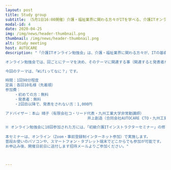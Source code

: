 ```yaml
---
layout: post
title: Study group
subtitle: （5月1日16:00開催）介護・福祉業界に関わる方々がITを学べる、介護ITオンライン勉強会を始めます。
modal-id: 4
date: 2020-04-25
img: /img/news/header-thumbnail.png
thumbnail: /img/news/header-thumbnail.png
alt: Study meeting
host: AUTOCARE
description: "「介護ITオンライン勉強会」は、介護・福祉業界に関わる方々が、ITの基礎からIT機器運用ノウハウまで学べる勉強会です！

オンライン勉強会では、回ごとにテーマを決め、そのテーマに関連する事（関連すると発表者が思えばどんな内容でも結構です！）について事前に調べて、スライドを準備いただき、10分程度の発表をしていただきます。それに対して聴講者からの質問やコメントを受け付けます。

今回のテーマは、「Wifiってなに？」です。

時間：1回90分程度
定員：各回10名様（先着順）
参加費：
    ・初めての方：無料
    ・発表者：無料
    ・2回目以降で、発表をされない方：1,000円

アドバイザー：本山 晴子（有限会社コ・リード代表・九州工業大学非常勤講師）
                                    井上創造（合同会社AUTOCARE CTO・九州工業大学）

※ オンライン勉強会に10回参加された方には、「初級介護ITインストラクターセミナー」の修了を認定いたします。
　
本セミナーは、オンライン（Zoom・事前登録制インターネット参加）で実施します。
普段お使いのパソコンや、スマートフォン・タブレット端末でどこからでも参加が可能です。
お申込み後、開催日前日に送付します招待メールよりご参加ください。"



---
```

